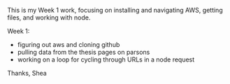 This is my Week 1 work, focusing on installing and navigating AWS, getting files, and working with node.

Week 1:
- figuring out aws and cloning github
- pulling data from the thesis pages on parsons
- working on a loop for cycling through URLs in a node request

Thanks,
Shea
